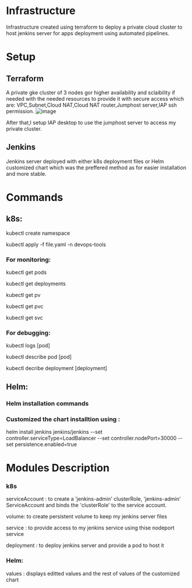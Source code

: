 # Infrastructure

Infrastructure created using terraform to deploy a private cloud cluster to host jenkins server for apps deployment using automated pipelines.

# Setup
## Terraform
A private gke cluster of 3 nodes gor higher availability and sclaibility if needed with the needed resources to provide it with secure access which are:
VPC,Subnet,Cloud NAT,Cloud NAT router,Jumphost server,IAP ssh permission.
![image](https://github.com/Gaser98/Infrastructure/assets/76227165/ee741336-0738-46df-b6c7-6e9192af0e4f)

After that,I setup IAP desktop to use the jumphost server to access my private cluster.
## Jenkins 
Jenkins server deployed with either k8s deployment files or Helm customized chart which was the preffered method as for easier installation and more stable. 

# Commands
## k8s:
kubectl create namespace 

kubectl apply -f file.yaml -n devops-tools
### For monitoring:
kubectl get pods


kubectl get deployments


kubectl get pv 


kubectl get pvc


kubectl get svc 
### For debugging:
kubectl logs [pod]


kubectl describe pod [pod] 


kubectl decribe deployment [deployment]
## Helm:
### Helm installation commands
### Customized the chart installtion using :
helm install jenkins jenkins/jenkins --set controller.serviceType=LoadBalancer --set controller.nodePort=30000 --set persistence.enabled=true
# Modules Description
### k8s
serviceAccount : to create a 'jenkins-admin' clusterRole, 'jenkins-admin' ServiceAccount and binds the 'clusterRole' to the service account.


volume: to create persistent volume to keep my jenkins server files


service : to provide access to my jenkins service using thise nodeport service


deployment : to deploy jenkins server and provide a pod to host it 

### Helm:
values : displays editted values and the rest of values of the customized chart
